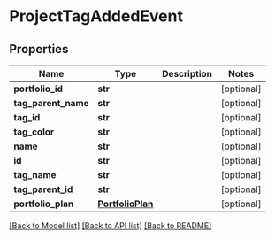 # ProjectTagAddedEvent

## Properties
Name | Type | Description | Notes
------------ | ------------- | ------------- | -------------
**portfolio_id** | **str** |  | [optional] 
**tag_parent_name** | **str** |  | [optional] 
**tag_id** | **str** |  | [optional] 
**tag_color** | **str** |  | [optional] 
**name** | **str** |  | [optional] 
**id** | **str** |  | [optional] 
**tag_name** | **str** |  | [optional] 
**tag_parent_id** | **str** |  | [optional] 
**portfolio_plan** | [**PortfolioPlan**](PortfolioPlan.md) |  | [optional] 

[[Back to Model list]](../README.md#documentation-for-models) [[Back to API list]](../README.md#documentation-for-api-endpoints) [[Back to README]](../README.md)


